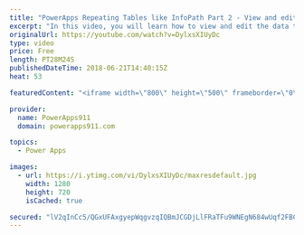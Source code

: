 ```yaml
---
title: "PowerApps Repeating Tables like InfoPath Part 2 - View and edit the data"
excerpt: "In this video, you will learn how to view and edit the data that was entered via the repeating table for this expense report example. You will create cascading galleries to view the data and then use a form to edit the data. There is also a delete button for good measure. Lots of new little tricks here"
originalUrl: https://youtube.com/watch?v=DylxsXIUyDc
type: video
price: Free
length: PT28M24S
publishedDateTime: 2018-06-21T14:40:15Z
heat: 53

featuredContent: "<iframe width=\"800\" height=\"500\" frameborder=\"0\" src=\"https://www.youtube.com/embed/DylxsXIUyDc\" allow=\"accelerometer; autoplay; encrypted-media; gyroscope; picture-in-picture\" allowfullscreen></iframe>"

provider:
  name: PowerApps911
  domain: powerapps911.com

topics:
  - Power Apps

images:
  - url: https://i.ytimg.com/vi/DylxsXIUyDc/maxresdefault.jpg
    width: 1280
    height: 720
    isCached: true

secured: "lV2qInCc5/QGxUFAxgyepWqgvzqIQBmJCGDjLlFRaTFu9WNEgN684wUqf2FBCRCik2tBMWovyd4eZLW/WTfDqyAnofCZhx3Iemut4p0lDYio/fUxi9VNG/6ZvV/zcz4LJ3X2WSDx2RHiqVjv52NLcEE/bLgkSNeY3ybcsOmKc0l8loJ3Dhqmu/Q9NrbBaF6sGpy0jGGCzqX3IoFgq44R43Ffav67bizd7VPCu4HJeH9L72V6bpkmdOpvZYjwXILk0a0kiqHqbKVpbTfLAob/3ey0VJBNghmBB0XTDFoFnXjBv6IkieEdRkClf/ftnf4UsZ+Nv9ugGWbHfvCgFaOifQ6lrbEvrrwBlfYqCATuKeCMTPRT0/7C82OWGmUYxGvpOhLc0Znuqet8C3epU9N2IO9p+4b1B3wWOjWxC/yjGcw=;bBs/l6fq3C/it3Lgx9peFA=="
---
```


